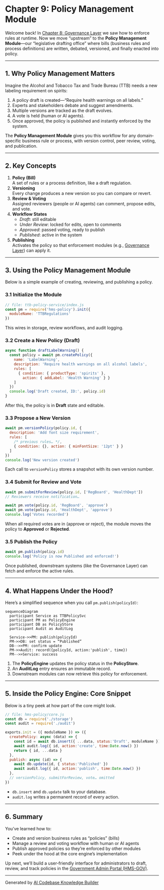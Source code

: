 # Chapter 9: Policy Management Module

Welcome back! In [Chapter 8: Governance Layer](08_governance_layer_.md) we saw how to enforce rules at runtime. Now we move “upstream” to the **Policy Management Module**—our “legislative drafting office” where bills (business rules and process definitions) are written, debated, versioned, and finally enacted into policy.

---

## 1. Why Policy Management Matters

Imagine the Alcohol and Tobacco Tax and Trade Bureau (TTB) needs a new labeling requirement on spirits:

1. A policy draft is created—“Require health warnings on all labels.”  
2. Experts and stakeholders debate and suggest amendments.  
3. Multiple versions are tracked as the draft evolves.  
4. A vote is held (human or AI agents).  
5. Once approved, the policy is published and instantly enforced by the system.

The **Policy Management Module** gives you this workflow for any domain‐specific business rule or process, with version control, peer review, voting, and publication.

---

## 2. Key Concepts

1. **Policy (Bill)**  
   A set of rules or a process definition, like a draft regulation.  
2. **Versioning**  
   Every change produces a new version so you can compare or revert.  
3. **Review & Voting**  
   Assigned reviewers (people or AI agents) can comment, propose edits, and vote.  
4. **Workflow States**  
   - _Draft_: still editable  
   - _Under Review_: locked for edits, open to comments  
   - _Approved_: passed voting, ready to publish  
   - _Published_: active in the system  
5. **Publishing**  
   Activates the policy so that enforcement modules (e.g., [Governance Layer](08_governance_layer_.md)) can apply it.

---

## 3. Using the Policy Management Module

Below is a simple example of creating, reviewing, and publishing a policy.

### 3.1 Initialize the Module

```javascript
// file: ttb-policy-service/index.js
const pm = require('hms-policy').init({
  moduleName: 'TTBRegulations'
})
```
This wires in storage, review workflows, and audit logging.

### 3.2 Create a New Policy (Draft)

```javascript
async function draftLabelWarning() {
  const policy = await pm.createPolicy({
    name: 'LabelWarning',
    description: 'Require health warnings on all alcohol labels',
    rules: [
      { condition: { productType: 'spirits' },
        action: { addLabel: 'Health Warning' } }
    ]
  })
  console.log('Draft created, ID:', policy.id)
}
```
After this, the policy is in **Draft** state and editable.

### 3.3 Propose a New Version

```javascript
await pm.versionPolicy(policy.id, {
  description: 'Add font size requirement',
  rules: [
    /* previous rules… */,
    { condition: {}, action: { minFontSize: '12pt' } }
  ]
})
console.log('New version created')
```
Each call to `versionPolicy` stores a snapshot with its own version number.

### 3.4 Submit for Review and Vote

```javascript
await pm.submitForReview(policy.id, ['RegBoard', 'HealthDept'])
// Reviewers receive notification…

await pm.vote(policy.id, 'RegBoard', 'approve')
await pm.vote(policy.id, 'HealthDept', 'approve')
console.log('Votes recorded')
```
When all required votes are in (approve or reject), the module moves the policy to **Approved** or **Rejected**.

### 3.5 Publish the Policy

```javascript
await pm.publish(policy.id)
console.log('Policy is now Published and enforced!')
```
Once published, downstream systems (like the Governance Layer) can fetch and enforce the active rules.

---

## 4. What Happens Under the Hood?

Here’s a simplified sequence when you call `pm.publish(policyId)`:

```mermaid
sequenceDiagram
  participant Service as TTBPolicySvc
  participant PM as PolicyEngine
  participant DB as PolicyStore
  participant Audit as AuditLog

  Service->>PM: publish(policyId)
  PM->>DB: set status = “Published”
  DB-->>PM: confirm update
  PM->>Audit: record({policyId, action:'publish', time})
  PM-->>Service: success
```

1. The **PolicyEngine** updates the policy status in the **PolicyStore**.  
2. An **AuditLog** entry ensures an immutable record.  
3. Downstream modules can now retrieve this policy for enforcement.

---

## 5. Inside the Policy Engine: Core Snippet

Below is a tiny peek at how part of the core might look.

```javascript
// file: hms-policy/core.js
const db = require('./storage')
const audit = require('./audit')

exports.init = ({ moduleName }) => ({
  createPolicy: async (data) => {
    const id = await db.insert({ ...data, status:'Draft', moduleName })
    await audit.log({ id, action:'create', time:Date.now() })
    return { id, ...data }
  },
  publish: async (id) => {
    await db.update(id, { status:'Published' })
    await audit.log({ id, action:'publish', time:Date.now() })
  },
  // versionPolicy, submitForReview, vote… omitted
})
```

- `db.insert` and `db.update` talk to your database.  
- `audit.log` writes a permanent record of every action.

---

## 6. Summary

You’ve learned how to:

- Create and version business rules as “policies” (bills)  
- Manage a review and voting workflow with human or AI agents  
- Publish approved policies so they’re enforced by other modules  
- Peek under the hood at the core engine’s implementation  

Up next, we’ll build a user‐friendly interface for administrators to draft, review, and track policies in the [Government Admin Portal (HMS-GOV)](10_government_admin_portal__hms_gov__.md).

---

Generated by [AI Codebase Knowledge Builder](https://github.com/The-Pocket/Tutorial-Codebase-Knowledge)